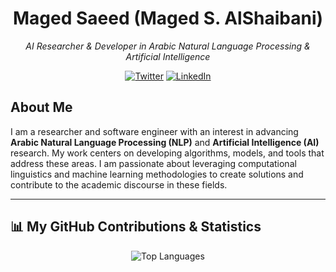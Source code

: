 <div align="center">
  <a href="https://github.com/MagedSaeed">
  </a>
</div>

<h1 align="center">Maged Saeed (Maged S. AlShaibani)</h1>
<p align="center">
  <em>AI Researcher & Developer in Arabic Natural Language Processing & Artificial Intelligence</em>
</p>
<p align="center">
  <a href="https://twitter.com/_MagedSaeed_"><img src="https://img.shields.io/badge/Twitter-%231DA1F2.svg?style=for-the-badge&logo=Twitter&logoColor=white" alt="Twitter"/></a>
  <a href="https://www.linkedin.com/in/maged-saeed-2948591b4/)"><img src="https://img.shields.io/badge/LinkedIn-%231DA1F2.svg?style=for-the-badge&logo=LinkedIn&logoColor=white" alt="LinkedIn"/></a>
</p>

## About Me

I am a researcher and software engineer with an interest in advancing **Arabic Natural Language Processing (NLP)** and **Artificial Intelligence (AI)** research. My work centers on developing algorithms, models, and tools that address these areas. I am passionate about leveraging computational linguistics and machine learning methodologies to create solutions and contribute to the academic discourse in these fields.

---

## 📊 My GitHub Contributions & Statistics

<p align="center">
  <img src="https://github-readme-stats.vercel.app/api/top-langs/?username=MagedSaeed&layout=compact&langs_count=10&theme=merko&hide_border=true" alt="Top Languages" />
  <br/>
</p>
